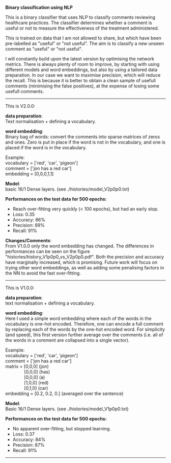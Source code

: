 **Binary classification using NLP**

This is a binary classifier that uses NLP to classify comments reviewing healthcare practices. The classifier determines whether a comment is useful or not to measure the effectiveness of the treatment administered.

This is trained on data that I am not allowed to share, but which have been pre-labelled as "useful" or "not useful". The aim is to classify a new unseen comment as "useful" or "not useful".

I will constantly build upon the latest version by optimising the network metrics. There is always plenty of room to improve, by starting with using different models and word embeddings, but also by using a tailored data preparation. In our case we want to maximise precision, which will reduce the recall. This is because it is better to obtain a clean sample of usefull comments (minimising the false positives), at the expense of losing some usefull comments.

---------------
This is V2.0.0:

**data preparation**:\
Text normalisation + defining a vocabulary.

**word embedding**:\
Binary bag of words: convert the comments into sparse matrices of zeros and ones. Zero is put in place if the word is not in the vocabulary, and one is placed if the word is in the vocabulary.

Example:\
vocabulary = ['red', 'car', 'pigeon']\
comment = ['jon has a red car']\
embedding = [0,0,0,1,1]


**Model**:\
basic 16/1 Dense layers. (see ./histories/model_V2p0p0.txt)

**Performances on the test data for 500 epochs:**
* Reach over-fitting very quickly (< 100 epochs), but had an early stop.
* Loss: 0.35
* Accuracy: 86%
* Precision: 89%
* Recall: 91%

**Changes/Comments**:\
From V1.0.0 only the word embedding has changed. The differences in performances can be seen on the figure "histories/history_V1p0p0_vs_V2p0p0.pdf". Both the precision and accuracy have marginally increased, which is promising. Future work will focus on trying other word embeddings, as well as adding some penalising factors in the NN to avoid the fast over-fitting.

---------------
This is V1.0.0:

**data preparation**:\
text normalisation + defining a vocabulary.

**word embedding**:\
Here I used a simple word embedding where each of the words in the vocabulary is one-hot encoded. Therefore, one can encode a full comment by replacing each of the words by the one-hot encoded word. For simplicity (and speed), this first version further average over the comments (i.e. all of the words in a comment are collapsed into a single vector).

Example:\
vocabulary = ['red', 'car', 'pigeon']\
comment = ['jon has a red car']\
matrix = [0,0,0] (jon)\
&nbsp;&nbsp;&nbsp;&nbsp;&nbsp;&nbsp;&nbsp;&nbsp;&nbsp;&nbsp;&nbsp;&nbsp;&nbsp;&nbsp;&nbsp;[0,0,0] (has)\
&nbsp;&nbsp;&nbsp;&nbsp;&nbsp;&nbsp;&nbsp;&nbsp;&nbsp;&nbsp;&nbsp;&nbsp;&nbsp;&nbsp;&nbsp;[0,0,0] (a)\
&nbsp;&nbsp;&nbsp;&nbsp;&nbsp;&nbsp;&nbsp;&nbsp;&nbsp;&nbsp;&nbsp;&nbsp;&nbsp;&nbsp;&nbsp;[1,0,0] (red)\
&nbsp;&nbsp;&nbsp;&nbsp;&nbsp;&nbsp;&nbsp;&nbsp;&nbsp;&nbsp;&nbsp;&nbsp;&nbsp;&nbsp;&nbsp;[0,1,0] (car)\
embedding = [0.2, 0.2, 0.] (averaged over the sentence)

**Model**:\
Basic 16/1 Dense layers. (see ./histories/model_V1p0p0.txt)

**Performances on the test data for 500 epochs:**
* No apparent over-fitting, but stopped learning.
* Loss: 0.37
* Accuracy: 84%
* Precision: 87%
* Recall: 91%

---------------
